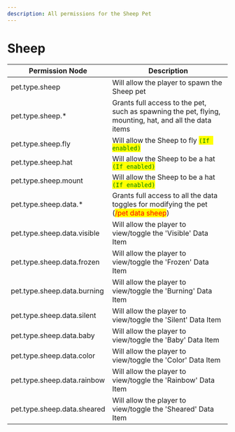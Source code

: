 ```yaml
---
description: All permissions for the Sheep Pet
---
```



# Sheep
| Permission Node | Description |
| - | - |
| pet.type.sheep | Will allow the player to spawn the Sheep pet |
| pet.type.sheep.* | Grants full access to the pet, such as spawning the pet, flying, mounting, hat, and all the data items |
| pet.type.sheep.fly | Will allow the Sheep to fly <mark style="color:green;">`(If enabled)`</mark> |
| pet.type.sheep.hat | Will allow the Sheep to be a hat <mark style="color:green;">`(If enabled)`</mark> |
| pet.type.sheep.mount | Will allow the Sheep to be a hat <mark style="color:green;">`(If enabled)`</mark> |
| pet.type.sheep.data.* | Grants full access to all the data toggles for modifying the pet (<mark style="color:red;">/pet data sheep</mark>) |
| pet.type.sheep.data.visible | Will allow the player to view/toggle the 'Visible' Data Item |
| pet.type.sheep.data.frozen | Will allow the player to view/toggle the 'Frozen' Data Item |
| pet.type.sheep.data.burning | Will allow the player to view/toggle the 'Burning' Data Item |
| pet.type.sheep.data.silent | Will allow the player to view/toggle the 'Silent' Data Item |
| pet.type.sheep.data.baby | Will allow the player to view/toggle the 'Baby' Data Item |
| pet.type.sheep.data.color | Will allow the player to view/toggle the 'Color' Data Item |
| pet.type.sheep.data.rainbow | Will allow the player to view/toggle the 'Rainbow' Data Item |
| pet.type.sheep.data.sheared | Will allow the player to view/toggle the 'Sheared' Data Item |

